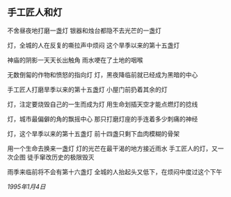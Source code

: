 ## 手工匠人和灯

不舍昼夜地打磨一盏灯
银器和烛台都隐不去光芒的一盏灯

灯，全城的人在反复的嘶拉声中烦闷
这个旱季以来的第十五盏灯

神庙的阴影一天天长出触角
雨水哽在了土地的咽喉

无数倒匐的作物和愤怒的指向灯
灯，黑夜降临前就已经成为黑暗的中心

手工匠人打磨旱季以来的第十五盏灯
小屋门前扔着其余的灯

灯，注定要烧毁自己的一生而成为灯
用生命划插天空才能点燃灯的捻线

灯，城市最偏僻的角的飘摇中心
那只打磨灯座的手连着多少刺痛的神经

灯，这个旱季以来的第十五盏灯
前十四盏只剩下血肉模糊的骨架

用一个生命去换来一盏灯
灯的光芒在最干渴的地方接近雨水
手工匠人的灯，又一次企图
徒手窜改历史的极限毁灭

雨季来临前将不会有第十六盏灯
全城的人抬起头又低下，在烦闷中度过这个下午

*1995年1月4日*